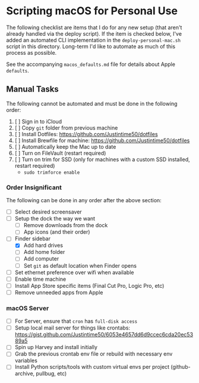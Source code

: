 # Scripting macOS for Personal Use

The following checklist are items that I do for any new setup (that aren't already handled via the deploy script). If the item is checked below, I've added an automated CLI implementation in the `deploy-personal-mac.sh` script in this directory. Long-term I'd like to automate as much of this process as possible.

See the accompanying `macos_defaults.md` file for details about Apple `defaults`.

## Manual Tasks

The following cannot be automated and must be done in the following order:

1. [ ] Sign in to iCloud
2. [ ] Copy `git` folder from previous machine
3. [ ] Install Dotfiles: <https://github.com/Justintime50/dotfiles>
4. [ ] Install Brewfile for machine: <https://github.com/Justintime50/dotfiles>
5. [ ] Automatically keep the Mac up to date
6. [ ] Turn on FileVault (restart required)
7. [ ] Turn on trim for SSD (only for machines with a custom SSD installed, restart required)
   - `sudo trimforce enable`

### Order Insignificant

The following can be done in any order after the above section:

- [ ] Select desired screensaver
- [ ] Setup the dock the way we want
  - [ ] Remove downloads from the dock
  - [ ] App icons (and their order)
- [ ] Finder sidebar
  - [x] Add hard drives
  - [ ] Add home folder
  - [ ] Add computer
  - [ ] Set `git` as default location when Finder opens
- [ ] Set ethernet preference over wifi when available
- [ ] Enable time machine
- [ ] Install App Store specific items (Final Cut Pro, Logic Pro, etc)
- [ ] Remove unneeded apps from Apple

### macOS Server

- [ ] For Server, ensure that `cron` has `full-disk access`
- [ ] Setup local mail server for things like crontabs: <https://gist.github.com/Justintime50/6053e4657dd6d9ccec6cda20ec5389a5>
- [ ] Spin up Harvey and install initially
- [ ] Grab the previous crontab env file or rebuild with necessary env variables
- [ ] Install Python scripts/tools with custom virtual envs per project (github-archive, pullbug, etc)
